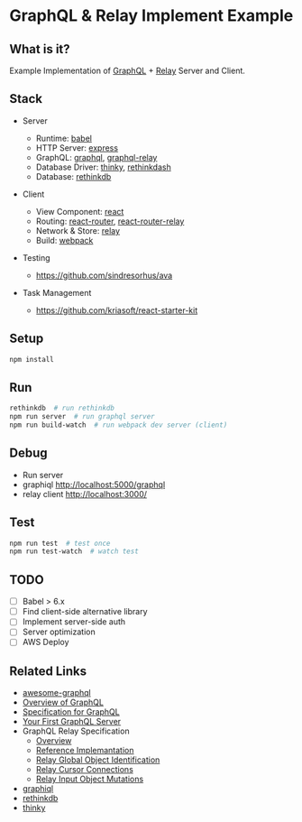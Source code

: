 # GraphQL & Relay Implement Example

What is it?
---------------------------------------------------------
Example Implementation of [GraphQL](https://facebook.github.io/graphql/) + [Relay](https://facebook.github.io/relay/) Server and Client.

Stack
---------------------------------------------------------

+ Server
  - Runtime: [babel](https://github.com/babel/babel)
  - HTTP Server: [express](https://github.com/strongloop/express)
  - GraphQL: [graphql](https://github.com/graphql/graphql-js), [graphql-relay](https://github.com/graphql/graphql-relay-js)
  - Database Driver: [thinky](https://github.com/neumino/thinky), [rethinkdash](https://github.com/neumino/rethinkdbdash)
  - Database: [rethinkdb](http://rethinkdb.com/)

+ Client
  - View Component: [react](https://github.com/facebook/react)
  - Routing: [react-router](https://github.com/rackt/react-router), [react-router-relay](https://github.com/relay-tools/react-router-relay)
  - Network & Store: [relay](https://github.com/facebook/relay)
  - Build: [webpack](https://github.com/webpack/webpack)

+ Testing
  - https://github.com/sindresorhus/ava

+ Task Management
  - https://github.com/kriasoft/react-starter-kit

## Setup

```bash
npm install
```

## Run

```bash
rethinkdb  # run rethinkdb
npm run server  # run graphql server
npm run build-watch  # run webpack dev server (client)
```

## Debug

- Run server
- graphiql [http://localhost:5000/graphql](http://localhost:5000/graphql)
- relay client [http://localhost:3000/](http://localhost:3000/)

## Test

```bash
npm run test  # test once
npm run test-watch  # watch test
```

## TODO

- [ ] Babel > 6.x
- [ ] Find client-side alternative library
- [ ] Implement server-side auth
- [ ] Server optimization
- [ ] AWS Deploy

## Related Links

- [awesome-graphql](https://github.com/chentsulin/awesome-graphql)
- [Overview of GraphQL](https://github.com/facebook/graphql)
- [Specification for GraphQL](https://facebook.github.io/graphql/)
- [Your First GraphQL Server](https://medium.com/@clayallsopp/your-first-graphql-server-3c766ab4f0a2#.r2j8gkb22)
- GraphQL Relay Specification
  - [Overview](http://facebook.github.io/relay/docs/graphql-relay-specification.html#content)
  - [Reference Implemantation](https://github.com/graphql/graphql-relay-js)
  - [Relay Global Object Identification](http://facebook.github.io/relay/graphql/objectidentification.htm)
  - [Relay Cursor Connections](http://facebook.github.io/relay/graphql/connections.htm)
  - [Relay Input Object Mutations](http://facebook.github.io/relay/graphql/mutations.htm)
- [graphiql](https://github.com/graphql/graphiql)
- [rethinkdb](https://www.rethinkdb.com/)
- [thinky](https://github.com/neumino/thinky)
